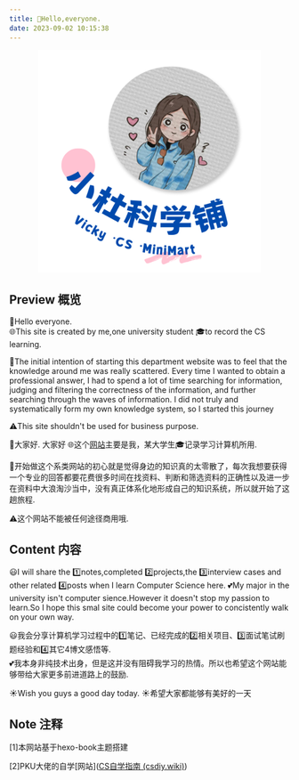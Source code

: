 ```yaml
---
title: 👋Hello,everyone.
date: 2023-09-02 10:15:38
---
```

<div align=center>
<img src="/picture/homepage.png" width = "400" height = "400"/>  
</div>


## Preview 概览 
👋Hello everyone.  
🌐This site is created by me,one university student 🎓to record the CS learning. 

🌊The initial intention of starting this department website was to feel that the knowledge around me was really scattered. Every time I wanted to obtain a professional answer, I had to spend a lot of time searching for information, judging and filtering the correctness of the information, and further searching through the waves of information. I did not truly and systematically form my own knowledge system, so I started this journey

⚠️This site shouldn't be used for business purpose.


👋大家好.  大家好 
🌐这个[网站](#note)主要是我，某大学生🎓记录学习计算机所用.  

🌊开始做这个系类网站的初心就是觉得身边的知识真的太零散了，每次我想要获得一个专业的回答都要花费很多时间在找资料、判断和筛选资料的正确性以及进一步在资料中大浪淘沙当中，没有真正体系化地形成自己的知识系统，所以就开始了这趟旅程. 

⚠️这个网站不能被任何途径商用哦.




## Content 内容
😃I will share the 1️⃣notes,completed 2️⃣projects,the 3️⃣interview cases and other related 4️⃣posts when I learn Computer Science here.
💕My major in the university isn't computer sience.However it doesn't stop my passion to learn.So I hope this smal site could become your power to concistently walk on your own way.

😃我会分享计算机学习过程中的1️⃣笔记、已经完成的2️⃣相关项目、3️⃣面试笔试刷题经验和4️⃣其它4️博文感悟等.   
💕我本身非纯技术出身，但是这并没有阻碍我学习的热情。所以也希望这个网站能够带给大家更多前进道路上的鼓励.  




☀️Wish you guys a good day today.
☀️希望大家都能够有美好的一天  


## Note 注释
<div id="note">[1]本网站基于hexo-book主题搭建</div>

[2]PKU大佬的自学[网站]([CS自学指南 (csdiy.wiki)](https://csdiy.wiki/#))

